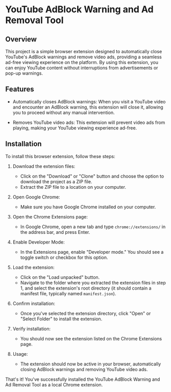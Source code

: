 # YouTube AdBlock Warning and Ad Removal Tool

## Overview
This project is a simple browser extension designed to automatically close YouTube's AdBlock warnings and remove video ads, providing a seamless ad-free viewing experience on the platform. By using this extension, you can enjoy YouTube content without interruptions from advertisements or pop-up warnings.

## Features
- Automatically closes AdBlock warnings: When you visit a YouTube video and encounter an AdBlock warning, this extension will close it, allowing you to proceed without any manual intervention.

- Removes YouTube video ads: This extension will prevent video ads from playing, making your YouTube viewing experience ad-free.

## Installation

To install this browser extension, follow these steps:

1. Download the extension files:
   - Click on the "Download" or "Clone" button and choose the option to download the project as a ZIP file.
   - Extract the ZIP file to a location on your computer.

2. Open Google Chrome:
   - Make sure you have Google Chrome installed on your computer.

3. Open the Chrome Extensions page:
   - In Google Chrome, open a new tab and type `chrome://extensions/` in the address bar, and press Enter.

4. Enable Developer Mode:
   - In the Extensions page, enable "Developer mode." You should see a toggle switch or checkbox for this option.

5. Load the extension:
   - Click on the "Load unpacked" button.
   - Navigate to the folder where you extracted the extension files in step 1, and select the extension's root directory (it should contain a manifest file, typically named `manifest.json`).

6. Confirm installation:
   - Once you've selected the extension directory, click "Open" or "Select Folder" to install the extension.

7. Verify installation:
   - You should now see the extension listed on the Chrome Extensions page.

8. Usage:
   - The extension should now be active in your browser, automatically closing AdBlock warnings and removing YouTube video ads.

That's it! You've successfully installed the YouTube AdBlock Warning and Ad Removal Tool as a local Chrome extension.